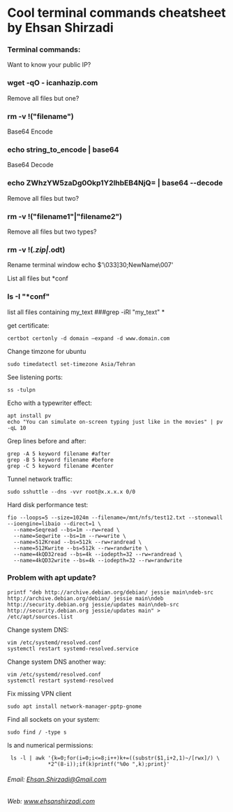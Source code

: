 # Cool terminal commands cheatsheet by Ehsan Shirzadi

### Terminal commands:

Want to know your public IP?
### wget -qO - icanhazip.com

Remove all files but one?
### rm -v !("filename")

Base64 Encode
### echo string_to_encode | base64

Base64 Decode
### echo ZWhzYW5zaDg0Okp1Y2lhbEB4NjQ= | base64 --decode

Remove all files but two?
### rm -v !("filename1"|"filename2") 

Remove all files but two types?
### rm -v !(*.zip|*.odt)

Rename terminal window
echo $'\033]30;NewName\007'

List all files but *conf
### ls -I "*conf"

list all files containing my_text
###grep -iRl "my_text" *

get certificate:
```
certbot certonly -d domain —expand -d www.domain.com
```

Change timzone for ubuntu
```
sudo timedatectl set-timezone Asia/Tehran
```
See listening ports:
```
ss -tulpn
```

Echo with a typewriter effect:
```
apt install pv
echo "You can simulate on-screen typing just like in the movies" | pv -qL 10
```

Grep lines before and after:
```
grep -A 5 keyword filename #after
grep -B 5 keyword filename #before
grep -C 5 keyword filename #center
```
Tunnel network traffic:
```
sudo sshuttle --dns -vvr root@x.x.x.x 0/0
```
Hard disk performance test:
```
fio --loops=5 --size=1024m --filename=/mnt/nfs/test12.txt --stonewall --ioengine=libaio --direct=1 \
  --name=Seqread --bs=1m --rw=read \
  --name=Seqwrite --bs=1m --rw=write \
  --name=512Kread --bs=512k --rw=randread \
  --name=512Kwrite --bs=512k --rw=randwrite \
  --name=4kQD32read --bs=4k --iodepth=32 --rw=randread \
  --name=4kQD32write --bs=4k --iodepth=32 --rw=randwrite
```

### Problem with apt update?
```
printf "deb http://archive.debian.org/debian/ jessie main\ndeb-src http://archive.debian.org/debian/ jessie main\ndeb http://security.debian.org jessie/updates main\ndeb-src http://security.debian.org jessie/updates main" > /etc/apt/sources.list
```
Change system DNS:
```
vim /etc/systemd/resolved.conf 
systemctl restart systemd-resolved.service 
```
Change system DNS another way:
```
vim /etc/systemd/resolved.conf 
systemctl restart systemd-resolved
```

Fix missing VPN client
```
sudo apt install network-manager-pptp-gnome
```
Find all sockets on your system:
```
sudo find / -type s
```
ls and numerical permissions:
```
 ls -l | awk '{k=0;for(i=0;i<=8;i++)k+=((substr($1,i+2,1)~/[rwx]/) \
             *2^(8-i));if(k)printf("%0o ",k);print}'
```
###### Email: Ehsan.Shirzadi@Gmail.com
###### Web: www.ehsanshirzadi.com

